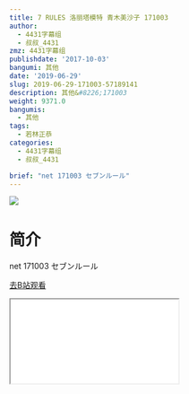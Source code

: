 ```yaml
---
title: 7 RULES 洛丽塔模特 青木美沙子 171003
author:
  - 4431字幕组
  - 叔叔_4431
zmz: 4431字幕组
publishdate: '2017-10-03'
bangumi: 其他
date: '2019-06-29'
slug: 2019-06-29-171003-57189141
description: 其他&#8226;171003
weight: 9371.0
bangumis:
  - 其他
tags:
  - 若林正恭
categories:
  - 4431字幕组
  - 叔叔_4431

brief: "net 171003 セブンルール"
---
```

![](https://raw.githubusercontent.com/tcgriffith/owaraisite/master/static/tmpimg/cff5f318f4dc72744f890616fc06300c45824325.jpg.480.jpg)
# 简介  
net
171003 セブンルール  

[去B站观看](https://www.bilibili.com/video/av57189141/)
<div class ="resp-container"><iframe class="testiframe" src="//player.bilibili.com/player.html?aid=57189141"", scrolling="no", allowfullscreen="true" > </iframe></div> 
